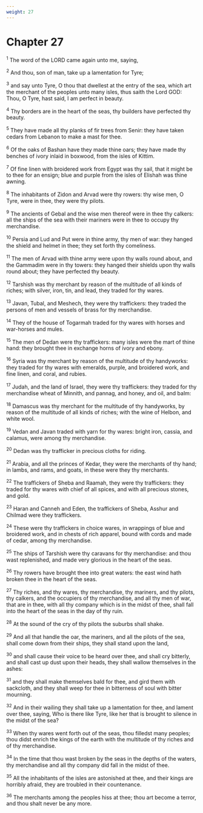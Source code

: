 ```yaml
---
weight: 27
---
```


# Chapter 27

<sup>1</sup> The word of the LORD came again unto me, saying, 

<sup>2</sup> And thou, son of man, take up a lamentation for Tyre; 

<sup>3</sup> and say unto Tyre, O thou that dwellest at the entry of the sea, which art the merchant of the peoples unto many isles, thus saith the Lord GOD: Thou, O Tyre, hast said, I am perfect in beauty. 

<sup>4</sup> Thy borders are in the heart of the seas, thy builders have perfected thy beauty. 

<sup>5</sup> They have made all thy planks of fir trees from Senir: they have taken cedars from Lebanon to make a mast for thee. 

<sup>6</sup> Of the oaks of Bashan have they made thine oars; they have made thy benches of ivory inlaid in boxwood, from the isles of Kittim. 

<sup>7</sup> Of fine linen with broidered work from Egypt was thy sail, that it might be to thee for an ensign; blue and purple from the isles of Elishah was thine awning. 

<sup>8</sup> The inhabitants of Zidon and Arvad were thy rowers: thy wise men, O Tyre, were in thee, they were thy pilots. 

<sup>9</sup> The ancients of Gebal and the wise men thereof were in thee thy calkers: all the ships of the sea with their mariners were in thee to occupy thy merchandise. 

<sup>10</sup> Persia and Lud and Put were in thine army, thy men of war: they hanged the shield and helmet in thee; they set forth thy comeliness. 

<sup>11</sup> The men of Arvad with thine army were upon thy walls round about, and the Gammadim were in thy towers: they hanged their shields upon thy walls round about; they have perfected thy beauty. 

<sup>12</sup> Tarshish was thy merchant by reason of the multitude of all kinds of riches; with silver, iron, tin, and lead, they traded for thy wares. 

<sup>13</sup> Javan, Tubal, and Meshech, they were thy traffickers: they traded the persons of men and vessels of brass for thy merchandise. 

<sup>14</sup> They of the house of Togarmah traded for thy wares with horses and war-horses and mules. 

<sup>15</sup> The men of Dedan were thy traffickers: many isles were the mart of thine hand: they brought thee in exchange horns of ivory and ebony. 

<sup>16</sup> Syria was thy merchant by reason of the multitude of thy handyworks: they traded for thy wares with emeralds, purple, and broidered work, and fine linen, and coral, and rubies. 

<sup>17</sup> Judah, and the land of Israel, they were thy traffickers: they traded for thy merchandise wheat of Minnith, and pannag, and honey, and oil, and balm: 

<sup>18</sup> Damascus was thy merchant for the multitude of thy handyworks, by reason of the multitude of all kinds of riches; with the wine of Helbon, and white wool. 

<sup>19</sup> Vedan and Javan traded with yarn for thy wares: bright iron, cassia, and calamus, were among thy merchandise. 

<sup>20</sup> Dedan was thy trafficker in precious cloths for riding. 

<sup>21</sup> Arabia, and all the princes of Kedar, they were the merchants of thy hand; in lambs, and rams, and goats, in these were they thy merchants. 

<sup>22</sup> The traffickers of Sheba and Raamah, they were thy traffickers: they traded for thy wares with chief of all spices, and with all precious stones, and gold. 

<sup>23</sup> Haran and Canneh and Eden, the traffickers of Sheba, Asshur and Chilmad were they traffickers. 

<sup>24</sup> These were thy traffickers in choice wares, in wrappings of blue and broidered work, and in chests of rich apparel, bound with cords and made of cedar, among thy merchandise. 

<sup>25</sup> The ships of Tarshish were thy caravans for thy merchandise: and thou wast replenished, and made very glorious in the heart of the seas. 

<sup>26</sup> Thy rowers have brought thee into great waters: the east wind hath broken thee in the heart of the seas. 

<sup>27</sup> Thy riches, and thy wares, thy merchandise, thy mariners, and thy pilots, thy calkers, and the occupiers of thy merchandise, and all thy men of war, that are in thee, with all thy company which is in the midst of thee, shall fall into the heart of the seas in the day of thy ruin. 

<sup>28</sup> At the sound of the cry of thy pilots the suburbs shall shake. 

<sup>29</sup> And all that handle the oar, the mariners, and all the pilots of the sea, shall come down from their ships, they shall stand upon the land, 

<sup>30</sup> and shall cause their voice to be heard over thee, and shall cry bitterly, and shall cast up dust upon their heads, they shall wallow themselves in the ashes: 

<sup>31</sup> and they shall make themselves bald for thee, and gird them with sackcloth, and they shall weep for thee in bitterness of soul with bitter mourning. 

<sup>32</sup> And in their wailing they shall take up a lamentation for thee, and lament over thee, saying, Who is there like Tyre, like her that is brought to silence in the midst of the sea? 

<sup>33</sup> When thy wares went forth out of the seas, thou filledst many peoples; thou didst enrich the kings of the earth with the multitude of thy riches and of thy merchandise. 

<sup>34</sup> In the time that thou wast broken by the seas in the depths of the waters, thy merchandise and all thy company did fall in the midst of thee. 

<sup>35</sup> All the inhabitants of the isles are astonished at thee, and their kings are horribly afraid, they are troubled in their countenance. 

<sup>36</sup> The merchants among the peoples hiss at thee; thou art become a terror, and thou shalt never be any more. 


